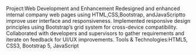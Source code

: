 Project:Web Development and Enhancement
Redesigned and enhanced internal company web pages using
HTML,CSS,Bootstrap, andJavaScriptto improve user interface and responsiveness.
Implemented responsive design principles using Bootstrap’s grid system for cross-device compatibility.
Collaborated with developers and supervisors to gather requirements and iterate on feedback for UI/UX improvements.
Tools & Technologies:HTML5, CSS3, Bootstrap 5, JavaScript
